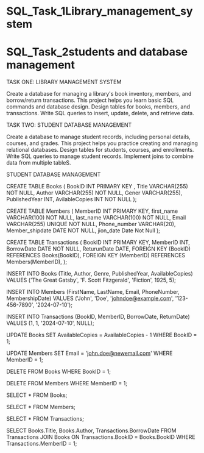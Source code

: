 # SQL_Task_1Library_management_system
# SQL_Task_2students and database management
TASK ONE: LIBRARY MANAGEMENT SYSTEM

Create a database for managing a library's book inventory, members, and
borrow/return transactions. This project helps you learn basic SQL commands
and database design. Design tables for books, members, and transactions.
Write SQL queries to insert, update, delete, and retrieve data.

TASK TWO: STUDENT DATABASE MANAGEMENT

Create a database to manage student records, including
personal details, courses, and grades. This project helps you
practice creating and managing relational databases. Design
tables for students, courses, and enrollments. Write SQL
queries to manage student records. Implement joins to
combine data from multiple tableS.

STUDENT DATABASE MANAGEMENT


CREATE TABLE Books (
  BookID INT PRIMARY KEY ,
  Title VARCHAR(255) NOT NULL,
  Author VARCHAR(255) NOT NULL,
  Gener VARCHAR(255),
  PublishedYear INT,
  AvilableCopies INT NOT NULL
 );
  
 CREATE TABLE Members (
   MemberID INT PRIMARY KEY,
   first_name VARCHAR(100) NOT NULL,
   last_name VARCHAR(100) NOT NULL,
   Email VARCHAR(255) UNIQUE NOT NULL,
   Phone_number VARCHAR(20),
   Member_shipdate DATE NOT NULL,
   jion_date Date Not Null
 );
 
 CREATE TABLE Transactions (
   BookID INT PRIMARY KEY,
   MemberID INT,
   BorrowDate DATE NOT NULL,
   ReturunDate DATE,
   FOREIGN KEY (BookID) REFERENCES Books(BookID),
   FOREIGN KEY (MemberID) REFERENCES Members(MemberID),
 );
 
INSERT INTO Books (Title, Author, Genre, PublishedYear, AvailableCopies) 
VALUES ('The Great Gatsby', 'F. Scott Fitzgerald', 'Fiction', 1925, 5);

INSERT INTO Members (FirstName, LastName, Email, PhoneNumber, MembershipDate) 
VALUES ('John', 'Doe', 'johndoe@example.com', '123-456-7890', '2024-07-10');

INSERT INTO Transactions (BookID, MemberID, BorrowDate, ReturnDate) 
VALUES (1, 1, '2024-07-10', NULL);

UPDATE Books 
SET AvailableCopies = AvailableCopies - 1 
WHERE BookID = 1;

UPDATE Members 
SET Email = 'john.doe@newemail.com' 
WHERE MemberID = 1;

DELETE FROM Books 
WHERE BookID = 1;

DELETE FROM Members 
WHERE MemberID = 1;

SELECT * FROM Books;

SELECT * FROM Members;

SELECT * FROM Transactions;

SELECT Books.Title, Books.Author, Transactions.BorrowDate 
FROM Transactions 
JOIN Books ON Transactions.BookID = Books.BookID 
WHERE Transactions.MemberID = 1;


